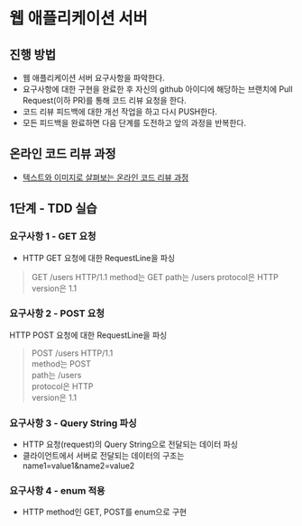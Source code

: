 # 웹 애플리케이션 서버

## 진행 방법

* 웹 애플리케이션 서버 요구사항을 파악한다.
* 요구사항에 대한 구현을 완료한 후 자신의 github 아이디에 해당하는 브랜치에 Pull Request(이하 PR)를 통해 코드 리뷰 요청을 한다.
* 코드 리뷰 피드백에 대한 개선 작업을 하고 다시 PUSH한다.
* 모든 피드백을 완료하면 다음 단계를 도전하고 앞의 과정을 반복한다.

## 온라인 코드 리뷰 과정

* [텍스트와 이미지로 살펴보는 온라인 코드 리뷰 과정](https://github.com/next-step/nextstep-docs/tree/master/codereview)

## 1단계 - TDD 실습

### 요구사항 1 - GET 요청

- HTTP GET 요청에 대한 RequestLine을 파싱

> GET /users HTTP/1.1
> method는 GET
> path는 /users
> protocol은 HTTP
> version은 1.1


### 요구사항 2 - POST 요청

HTTP POST 요청에 대한 RequestLine을 파싱

> POST /users HTTP/1.1  
> method는 POST  
> path는 /users  
> protocol은 HTTP  
> version은 1.1

### 요구사항 3 - Query String 파싱
- HTTP 요청(request)의 Query String으로 전달되는 데이터 파싱
- 클라이언트에서 서버로 전달되는 데이터의 구조는 name1=value1&name2=value2

### 요구사항 4 - enum 적용
- HTTP method인 GET, POST를 enum으로 구현
